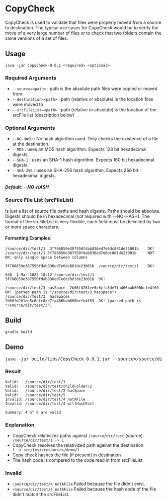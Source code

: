 # CopyCheck

CopyCheck is used to validate that files were properly moved from a source to destination.  The typical use cases for CopyCheck would be to verify the move of a very large number of files or to check that two folders contain the same versions of a set of files.

## Usage

```java -jar CopyCheck-0.0.1 <required> <optional>```
### Required Arguments
* ```--source=<path>``` : path is the absolute path files were copied or moved from
* ```--destination=<path>``` : path (relative or absolute) is the location files were moved to
* ```--srcFileList=<path>``` : path (relative or absolute) is the location of the srcFile list (description below)
### Optional Arguments
* ```--NO-HASH``` : No hash algorithm used.  Only checks the existence of a file at the destination.
* ```--MD5``` : uses an MD5 hash algorithm.  Expects 128 bit hexadecimal digests.
* ```--SHA-1``` : uses an SHA-1 hash algorithm.  Expects 160 bit hexadecimal digests.
* ```--SHA-256``` : uses an SHA-256 hash algorithm.  Expects 256 bit hexadecimal digests.
##### Default: --NO-HASH
### Source File List (srcFileList)
Is just a list of source file paths and hash digests.  Paths should be absolute.  Digests should be in hexadecimal (not required with --NO-HASH).   The format of the srcFileList is very flexible, each field must be delimited by two or more space characters.
#### Formatting Examples:
```
/source/dir/test/1  3f786850e387550fdab836ed7e6dc881de23001b    OK!
/source/dir/test/1 3f786850e387550fdab836ed7e6dc881de23001b     NOT OK: only single space between columns

3f786850e387550fdab836ed7e6dc881de23001b  /source/dir/test/1    OK!

530  1-Mar-2022 18:12 /source/dir/test/1  3f786850e387550fdab836ed7e6dc881de23001b  OK!

/source/dir/test/3 hasSpace  2b66fd261ee5c6cfc8de7fa466bab600bcfe4f69  OK! (parsed path is "/source/dir/test/3 hasSpace")
/source/dir/test/3  hasSpaces  2b66fd261ee5c6cfc8de7fa466bab600bcfe4f69  OK! (parsed path is "/source/dir/test/3")
```   
## Build
```gradle build```
## Demo

<div> <pre>java -jar build/libs/CopyCheck-0.0.1.jar --source=/source/dir/test --destination=src/test/resources/demo --srcFileList=src/test/resources/demo.list --SHA-1 </pre></div>

### Result
```
Valid:   /source/dir/test/1
Valid:   /source/dir/test/childFolder/2
Valid:   /source/dir/test/3 hasSpace
Valid:   /source/dir/test/5
Invalid: /source/dir/test/4 notAFile
Invalid: /source/dir/test/4 willHashFail

Summary: 4 of 6 are valid
```
### Explanation
- CopyCheck relativizes paths against ```/source/dir/test``` (source): <div>```/source/dir/test/1 -> 1```</div>
- CopyCheck resolves the relativized path against the destination: <div>```1 -> src/test/resources/demo/1```</div>
- Copy check hashes the file (if present) in destination
- The hash code is compared to the code read in from srcFileList.
### Invalid
- ```/source/dir/test/4 notAFile``` Failed because the file didn't exist.
- ```/source/dir/test/4 notAFile``` Failed because the hash code of the file didn't match the srcFileList.
